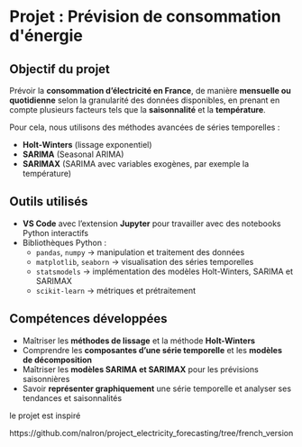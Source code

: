 <h1>Projet : Prévision de consommation d'énergie</h1>

<h2>Objectif du projet</h2>
<p>Prévoir la <strong>consommation d’électricité en France</strong>, de manière <strong>mensuelle ou quotidienne</strong> selon la granularité des données disponibles, en prenant en compte plusieurs facteurs tels que la <strong>saisonnalité</strong> et la <strong>température</strong>.</p>
<p>Pour cela, nous utilisons des méthodes avancées de séries temporelles :</p>
<ul>
  <li><strong>Holt-Winters</strong> (lissage exponentiel)</li>
  <li><strong>SARIMA</strong> (Seasonal ARIMA)</li>
  <li><strong>SARIMAX</strong> (SARIMA avec variables exogènes, par exemple la température)</li>
</ul>

<h2>Outils utilisés</h2>
<ul>
  <li><strong>VS Code</strong> avec l’extension <strong>Jupyter</strong> pour travailler avec des notebooks Python interactifs</li>
  <li>Bibliothèques Python : 
    <ul>
      <li><code>pandas</code>, <code>numpy</code> → manipulation et traitement des données</li>
      <li><code>matplotlib</code>, <code>seaborn</code> → visualisation des séries temporelles</li>
      <li><code>statsmodels</code> → implémentation des modèles Holt-Winters, SARIMA et SARIMAX</li>
      <li><code>scikit-learn</code> → métriques et prétraitement</li>
    </ul>
  </li>
</ul>

<h2>Compétences développées</h2>
<ul>
  <li>Maîtriser les <strong>méthodes de lissage</strong> et la méthode <strong>Holt-Winters</strong></li>
  <li>Comprendre les <strong>composantes d’une série temporelle</strong> et les <strong>modèles de décomposition</strong></li>
  <li>Maîtriser les <strong>modèles SARIMA et SARIMAX</strong> pour les prévisions saisonnières</li>
  <li>Savoir <strong>représenter graphiquement</strong> une série temporelle et analyser ses tendances et saisonnalités</li>
</ul>



<p>le projet est inspiré</p>https://github.com/nalron/project_electricity_forecasting/tree/french_version
